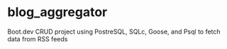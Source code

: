 # blog_aggregator

Boot.dev CRUD project using PostreSQL, SQLc, Goose, and Psql to fetch data from RSS feeds
